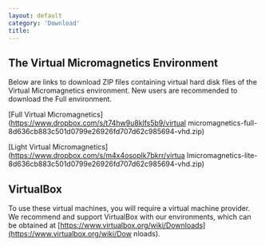 ```yaml
---
layout: default
category: 'Download'
title:
---
```


The Virtual Micromagnetics Environment
--------------------------------------

Below are links to download ZIP files containing virtual hard disk files of the
Virtual Micromagnetics environment. New users are recommended to download the
Full environment.

[Full Virtual Micromagnetics](https://www.dropbox.com/s/t74hw9u8klfs5b9/virtual
micromagnetics-full-8d636cb883c501d0799e26926fd707d62c985694-vhd.zip)

[Light Virtual Micromagnetics](https://www.dropbox.com/s/m4x4osoplk7bkrr/virtua
lmicromagnetics-lite-8d636cb883c501d0799e26926fd707d62c985694-vhd.zip)

VirtualBox
----------

To use these virtual machines, you will require a virtual machine provider. We
recommend and support VirtualBox with our environments, which can be obtained
at
[https://www.virtualbox.org/wiki/Downloads](https://www.virtualbox.org/wiki/Dow
nloads).
